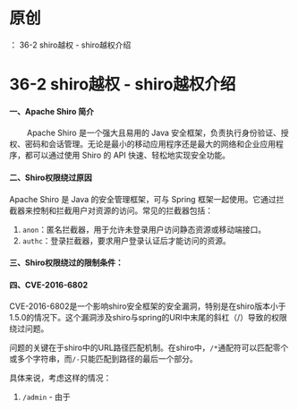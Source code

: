 # 原创
：  36-2 shiro越权 - shiro越权介绍

# 36-2 shiro越权 - shiro越权介绍

#### 一、Apache Shiro 简介

        Apache Shiro 是一个强大且易用的 Java 安全框架，负责执行身份验证、授权、密码和会话管理。无论是最小的移动应用程序还是最大的网络和企业应用程序，都可以通过使用 Shiro 的 API 快速、轻松地实现安全功能。

#### 二、Shiro权限绕过原因

Apache Shiro 是 Java 的安全管理框架，可与 Spring 框架一起使用。它通过拦截器来控制和拦截用户对资源的访问。常见的拦截器包括：

1. `anon`：匿名拦截器，用于允许未登录用户访问静态资源或移动端接口。
1. `authc`：登录拦截器，要求用户登录认证后才能访问的资源。

#### 三、Shiro权限绕过的限制条件：

#### 四、CVE-2016-6802

CVE-2016-6802是一个影响shiro安全框架的安全漏洞，特别是在shiro版本小于1.5.0的情况下。这个漏洞涉及shiro与spring的URI中末尾的斜杠（/）导致的权限绕过问题。

问题的关键在于shiro中的URL路径匹配机制。在shiro中，`/*`通配符可以匹配零个或多个字符串，而`/-`只能匹配到路径的最后一个部分。

具体来说，考虑这样的情况：

1. `/admin` - 由于
